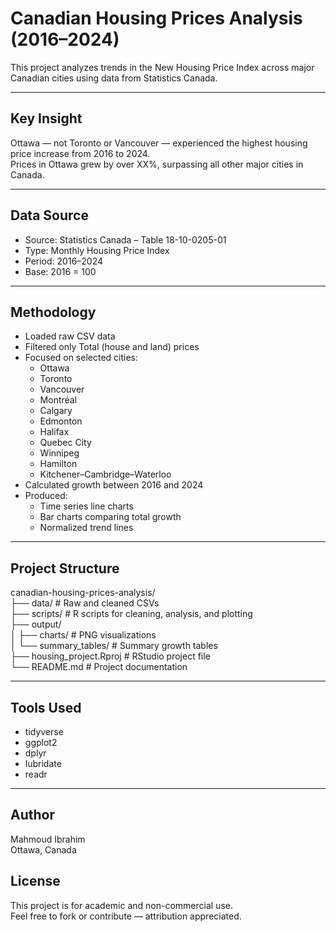 # Canadian Housing Prices Analysis (2016–2024)

This project analyzes trends in the New Housing Price Index across major Canadian cities using data from Statistics Canada.

---

## Key Insight

Ottawa — not Toronto or Vancouver — experienced the highest housing price increase from 2016 to 2024.  
Prices in Ottawa grew by over XX%, surpassing all other major cities in Canada.

---

## Data Source

- Source: Statistics Canada – Table 18-10-0205-01
- Type: Monthly Housing Price Index
- Period: 2016–2024
- Base: 2016 = 100

---

## Methodology

- Loaded raw CSV data
- Filtered only Total (house and land) prices
- Focused on selected cities:
  - Ottawa
  - Toronto
  - Vancouver
  - Montréal
  - Calgary
  - Edmonton
  - Halifax
  - Quebec City
  - Winnipeg
  - Hamilton
  - Kitchener–Cambridge–Waterloo
- Calculated growth between 2016 and 2024
- Produced:
  - Time series line charts
  - Bar charts comparing total growth
  - Normalized trend lines

---

## Project Structure

canadian-housing-prices-analysis/  
├── data/                  # Raw and cleaned CSVs  
├── scripts/               # R scripts for cleaning, analysis, and plotting  
├── output/  
│   ├── charts/            # PNG visualizations  
│   └── summary_tables/    # Summary growth tables  
├── housing_project.Rproj  # RStudio project file  
└── README.md              # Project documentation

---

## Tools Used

- tidyverse  
- ggplot2  
- dplyr  
- lubridate  
- readr  

---

## Author

Mahmoud Ibrahim  
Ottawa, Canada

## License

This project is for academic and non-commercial use.  
Feel free to fork or contribute — attribution appreciated.
